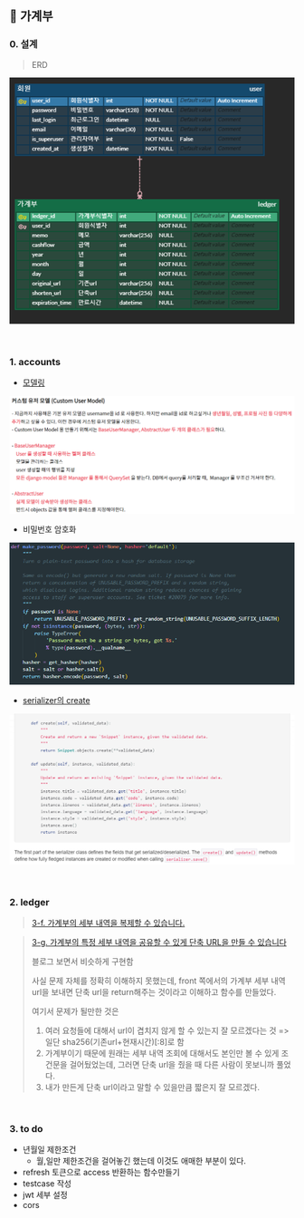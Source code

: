 ## :book: 가계부

### 0. 설계

> ERD

![image-20230105031741816](README.assets/image-20230105031741816.png)

<br>

### 1. accounts

- [모델링](https://iamthejiheee.tistory.com/78)

![image-20230105154416134](README.assets/image-20230105154416134.png)

- 비밀번호 암호화

![image-20230105153957786](README.assets/image-20230105153957786.png)

- [serializer의 create](https://www.django-rest-framework.org/tutorial/1-serialization/)

![image-20230105153154203](README.assets/image-20230105153154203.png)

<br>

### 2. ledger

> [3-f. 가계부의 세부 내역을 복제할 수 있습니다.](https://docs.djangoproject.com/en/3.2/topics/db/queries/#copying-model-instances)

> [3-g. 가계부의 특정 세부 내역을 공유할 수 있게 단축 URL을 만들 수 있습니다](https://ninano1109.tistory.com/63)
>
> 블로그 보면서 비슷하게 구현함
>
> 사실 문제 자체를 정확히 이해하지 못했는데, 
> front 쪽에서의 가계부 세부 내역 url을 보내면 단축 url을 return해주는 것이라고 이해하고 함수를 만들었다.
>
> 여기서 문제가 될만한 것은
>
> 1. 여러 요청들에 대해서 url이 겹치지 않게 할 수 있는지 잘 모르겠다는 것 => 일단 sha256(기존url+현재시간)[:8]로 함
> 2. 가계부이기 때문에 원래는 세부 내역 조회에 대해서도 본인만 볼 수 있게 조건문을 걸어뒀었는데, 그러면 단축 url을 줬을 때 다른 사람이 못보니까 풀었다.
> 3. 내가 만든게 단축 url이라고 말할 수 있을만큼 짧은지 잘 모르겠다.

<br>

### 3. to do 

- 년월일 제한조건
  - 월,일만 제한조건을 걸어놓긴 했는데 이것도 애매한 부분이 있다.
- refresh 토큰으로 access 반환하는 함수만들기
- testcase 작성
- jwt 세부 설정
- cors

